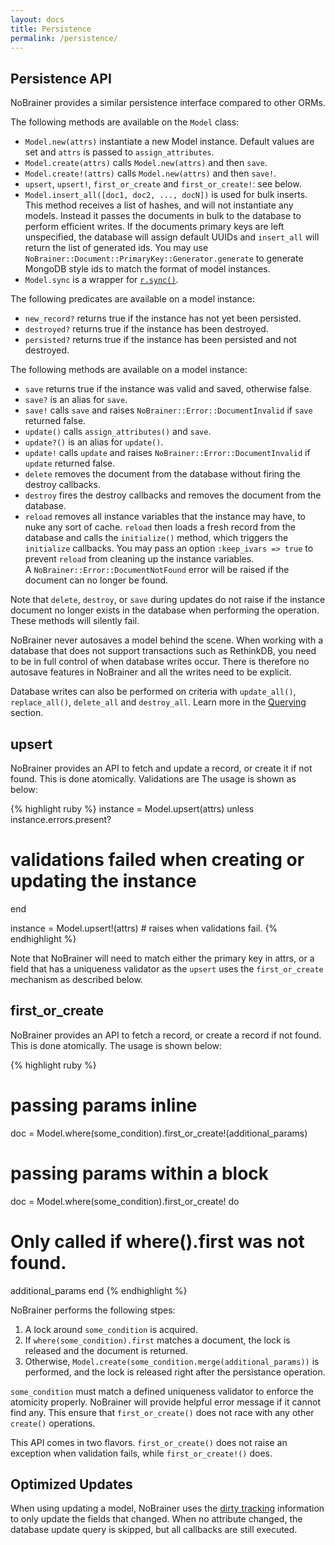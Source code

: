 ```yaml
---
layout: docs
title: Persistence
permalink: /persistence/
---
```


## Persistence API

NoBrainer provides a similar persistence interface compared to other ORMs.

The following methods are available on the `Model` class:

* `Model.new(attrs)` instantiate a new Model instance. Default values are set
  and `attrs` is passed to `assign_attributes`.
* `Model.create(attrs)` calls `Model.new(attrs)` and then `save`.
* `Model.create!(attrs)` calls `Model.new(attrs)` and then `save!`.
* `upsert`, `upsert!`, `first_or_create` and `first_or_create!`: see below.
* `Model.insert_all([doc1, doc2, ..., docN])` is used for bulk inserts. This method
  receives a list of hashes, and will not instantiate any models. Instead it
  passes the documents in bulk to the database to perform efficient writes.
  If the documents primary keys are left unspecified, the database will assign
  default UUIDs and `insert_all` will return the list of generated ids.
  You may use `NoBrainer::Document::PrimaryKey::Generator.generate` to generate
  MongoDB style ids to match the format of model instances.
* `Model.sync` is a wrapper for [`r.sync()`](http://www.rethinkdb.com/api/ruby/#sync).

The following predicates are available on a model instance:

* `new_record?` returns true if the instance has not yet been persisted.
* `destroyed?` returns true if the instance has been destroyed.
* `persisted?` returns true if the instance has been persisted and not destroyed.

The following methods are available on a model instance:

* `save` returns true if the instance was valid and saved, otherwise false.
* `save?` is an alias for `save`.
* `save!` calls `save` and raises `NoBrainer::Error::DocumentInvalid` if `save` returned false.
* `update()` calls `assign_attributes()` and `save`.
* `update?()` is an alias for `update()`.
* `update!` calls `update` and raises `NoBrainer::Error::DocumentInvalid` if `update` returned false.
* `delete` removes the document from the database without firing the destroy
  callbacks.
* `destroy` fires the destroy callbacks and removes the document from the database.
* `reload` removes all instance variables that the instance may have, to nuke any
  sort of cache. `reload` then loads a fresh record from the database and
  calls the `initialize()` method, which triggers the `initialize` callbacks.
  You may pass an option `:keep_ivars => true` to prevent `reload` from cleaning
  up the instance variables.  
  A `NoBrainer::Error::DocumentNotFound` error will be raised if the document
  can no longer be found.

Note that `delete`, `destroy`, or `save` during updates do not raise if the
instance document no longer exists in the database when performing the
operation.  These methods will silently fail.

NoBrainer never autosaves a model behind the scene. When working with a
database that does not support transactions such as RethinkDB, you need to be in
full control of when database writes occur. There is therefore no autosave
features in NoBrainer and all the writes need to be explicit.

Database writes can also be performed on criteria with `update_all()`,
`replace_all()`, `delete_all` and `destroy_all`.
Learn more in the [Querying](/docs/querying) section.

## upsert

NoBrainer provides an API to fetch and update a record, or create it if not
found. This is done atomically. Validations are The usage is shown as below:

{% highlight ruby %}
instance = Model.upsert(attrs)
unless instance.errors.present?
  # validations failed when creating or updating the instance
end

instance = Model.upsert!(attrs) # raises when validations fail.
{% endhighlight %}

Note that NoBrainer will need to match either the primary key in attrs, or a
field that has a uniqueness validator as the `upsert` uses
the `first_or_create` mechanism  as described below.

## first_or_create

NoBrainer provides an API to fetch a record, or create a record if not found.
This is done atomically. The usage is shown below:

{% highlight ruby %}
# passing params inline
doc = Model.where(some_condition).first_or_create!(additional_params)

# passing params within a block
doc = Model.where(some_condition).first_or_create! do
  # Only called if where().first was not found.
  additional_params
end
{% endhighlight %}

NoBrainer performs the following stpes:

1. A lock around `some_condition` is acquired.
2. If `where(some_condition).first` matches a document, the lock is released and
   the document is returned.
3. Otherwise, `Model.create(some_condition.merge(additional_params))` is
   performed, and the lock is released right after the persistance operation.

`some_condition` must match a defined uniqueness validator to enforce the
atomicity properly. NoBrainer will provide helpful error message if it cannot
find any. This ensure that `first_or_create()` does not race with any other
`create()` operations.

This API comes in two flavors. `first_or_create()` does not raise an exception
when validation fails, while `first_or_create!()` does.

## Optimized Updates

When using updating a model, NoBrainer uses the [dirty tracking](/docs/dirty_tracking)
information to only update the fields that changed. When no attribute changed,
the database update query is skipped, but all callbacks are still executed.
